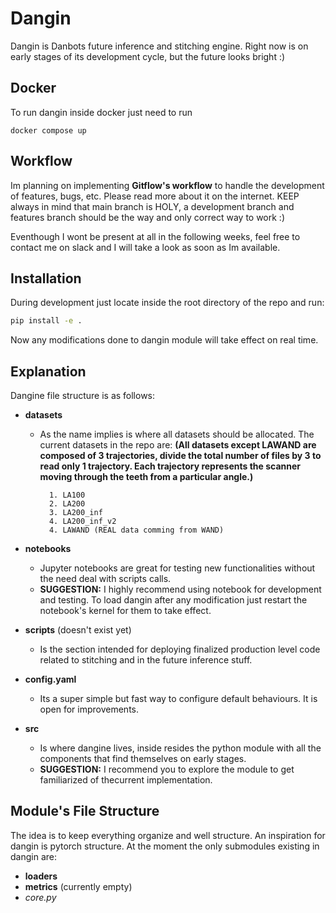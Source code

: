 # Dangin

Dangin is Danbots future inference and stitching engine.
Right now is on early stages of its development cycle, but the future looks bright :)
## Docker
To run dangin inside docker just need to run
```docker
docker compose up
```

## Workflow
Im planning on implementing **Gitflow's workflow** to handle the development of features, bugs, etc. Please read more about it on the internet. KEEP always in mind that main branch is HOLY, a development branch and features branch should be the way and only correct way to work :)

Eventhough I wont be present at all in the following weeks, feel free to contact me on slack and I will take a look as soon as Im available. 

## Installation
During development just locate inside the root directory of the repo and run:
```bash
pip install -e .
```
Now any modifications done to dangin module will take effect on real time.

## Explanation
Dangine file structure is as follows:
- **datasets**
    - As the name implies is where all datasets should be allocated. The current datasets in the repo are: 
    **(All datasets except LAWAND are composed of 3 trajectories, divide the total number of files by 3 to read only 1 trajectory. Each trajectory represents the scanner moving through the teeth from a particular angle.)**

            1. LA100 
            2. LA200
            3. LA200_inf
            4. LA200_inf_v2
            4. LAWAND (REAL data comming from WAND)
- **notebooks**
  
    - Jupyter notebooks are great for testing new functionalities without the need deal with scripts calls. 
    - **SUGGESTION:** I highly recommend using notebook for development and testing. To load dangin after any modification just restart the notebook's kernel for them to take effect.

- **scripts** (doesn't exist yet)
    - Is the section intended for deploying finalized production level code related to stitching and in the future inference stuff.

- **config.yaml**
    - Its a super simple but fast way to configure default behaviours. It is open for improvements.

- **src**
    - Is where dangine lives, inside resides the python module with all the components that find themselves on early stages.
    - **SUGGESTION:** I recommend you to explore the module to get familiarized of thecurrent implementation.

## Module's File Structure
The idea is to keep everything organize and well structure. An inspiration for dangin is pytorch structure.
At the moment the only submodules existing in dangin are:
- **loaders**
- **metrics** (currently empty)
- *core.py*
